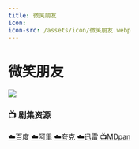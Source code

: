 ```yaml
---
title: 微笑朋友
icon:
icon-src: /assets/icon/微笑朋友.webp
---
```


# 微笑朋友
![](/assets/image/微笑朋友.png)

### 📺 剧集资源 <Badge type="warning" text="蕉食" /> <Badge type="warning" text="漫迪MDsub" />

[☁️百度](https://pan.baidu.com/s/1Byt6kKAj8AHb3pPn_ii6KQ?pwd=rqe2)  [☁️阿里](https://www.alipan.com/s/3Zt4juaa5R4)  [☁️夸克](https://pan.quark.cn/s/90ee4f866164)  [☁️迅雷](https://pan.xunlei.com/s/VO7wuA8oYi0ttAtTLYHAE4eIA1?pwd=8ttt#)  [📺MDpan](https://pan.mdsub.top/%E5%BE%AE%E7%AC%91%E6%9C%8B%E5%8F%8B/) 
